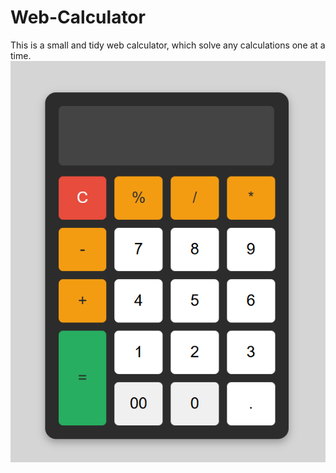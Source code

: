 # Web-Calculator

This is a small and tidy web calculator, which solve any calculations one at a time.
<br>
<img src="image/sample.png" alt = "image">
